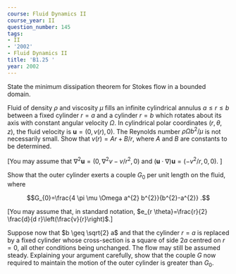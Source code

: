 ```yaml
---
course: Fluid Dynamics II
course_year: II
question_number: 145
tags:
- II
- '2002'
- Fluid Dynamics II
title: 'B1.25 '
year: 2002
---
```



State the minimum dissipation theorem for Stokes flow in a bounded domain.

Fluid of density $\rho$ and viscosity $\mu$ fills an infinite cylindrical annulus $a \leq r \leq b$ between a fixed cylinder $r=a$ and a cylinder $r=b$ which rotates about its axis with constant angular velocity $\Omega$. In cylindrical polar coordinates $(r, \theta, z)$, the fluid velocity is $\mathbf{u}=(0, v(r), 0)$. The Reynolds number $\rho \Omega b^{2} / \mu$ is not necessarily small. Show that $v(r)=A r+B / r$, where $A$ and $B$ are constants to be determined.

[You may assume that $\nabla^{2} \mathbf{u}=\left(0, \nabla^{2} v-v / r^{2}, 0\right)$ and $(\mathbf{u} \cdot \nabla) \mathbf{u}=\left(-v^{2} / r, 0,0\right) .$ ]

Show that the outer cylinder exerts a couple $G_{0}$ per unit length on the fluid, where

$$G_{0}=\frac{4 \pi \mu \Omega a^{2} b^{2}}{b^{2}-a^{2}} .$$

[You may assume that, in standard notation, $e_{r \theta}=\frac{r}{2} \frac{d}{d r}\left(\frac{v}{r}\right)$.]

Suppose now that $b \geq \sqrt{2} a$ and that the cylinder $r=a$ is replaced by a fixed cylinder whose cross-section is a square of side $2 a$ centred on $r=0$, all other conditions being unchanged. The flow may still be assumed steady. Explaining your argument carefully, show that the couple $G$ now required to maintain the motion of the outer cylinder is greater than $G_{0}$.